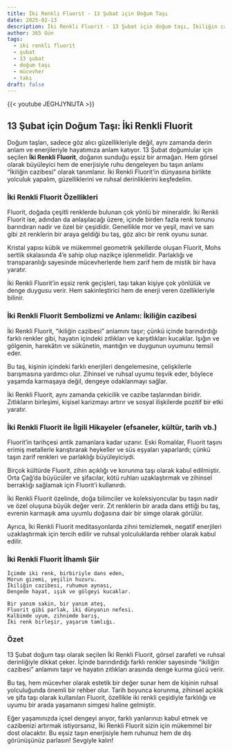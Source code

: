 ```yaml
---
title: İki Renkli Fluorit - 13 Şubat için Doğum Taşı
date: 2025-02-13
description: İki Renkli Fluorit - 13 Şubat için doğum taşı, İkiliğin cazibesi sembolü. Bu özel taşın derin anlamını öğrenin.
author: 365 Gün
tags:
  - i̇ki renkli fluorit
  - şubat
  - 13 şubat
  - doğum taşı
  - mücevher
  - takı
draft: false
---
```


{{< youtube JEGHJYNlJTA >}}


## 13 Şubat için Doğum Taşı: İki Renkli Fluorit

Doğum taşları, sadece göz alıcı güzellikleriyle değil, aynı zamanda derin anlam ve enerjileriyle hayatımıza anlam katıyor. 13 Şubat doğumlular için seçilen **İki Renkli Fluorit**, doğanın sunduğu eşsiz bir armağan. Hem görsel olarak büyüleyici hem de enerjisiyle ruhu dengeleyen bu taşın anlamı “İkiliğin cazibesi” olarak tanımlanır. İki Renkli Fluorit’in dünyasına birlikte yolculuk yapalım, güzelliklerini ve ruhsal derinliklerini keşfedelim.

### İki Renkli Fluorit Özellikleri

Fluorit, doğada çeşitli renklerde bulunan çok yönlü bir mineraldir. İki Renkli Fluorit ise, adından da anlaşılacağı üzere, içinde birden fazla renk tonunu barındıran nadir ve özel bir çeşididir. Genellikle mor ve yeşil, mavi ve sarı gibi zıt renklerin bir araya geldiği bu taş, göz alıcı bir renk oyunu sunar.

Kristal yapısı kübik ve mükemmel geometrik şekillerde oluşan Fluorit, Mohs sertlik skalasında 4’e sahip olup nazikçe işlenmelidir. Parlaklığı ve transparanlığı sayesinde mücevherlerde hem zarif hem de mistik bir hava yaratır.

İki Renkli Fluorit’in eşsiz renk geçişleri, taşı takan kişiye çok yönlülük ve denge duygusu verir. Hem sakinleştirici hem de enerji veren özellikleriyle bilinir.

### İki Renkli Fluorit Sembolizmi ve Anlamı: İkiliğin cazibesi

İki Renkli Fluorit, “ikiliğin cazibesi” anlamını taşır; çünkü içinde barındırdığı farklı renkler gibi, hayatın içindeki zıtlıkları ve karşıtlıkları kucaklar. Işığın ve gölgenin, harekâtın ve sükûnetin, mantığın ve duygunun uyumunu temsil eder.

Bu taş, kişinin içindeki farklı enerjileri dengelemesine, çelişkilerle barışmasına yardımcı olur. Zihinsel ve ruhsal uyumu teşvik eder, böylece yaşamda karmaşaya değil, dengeye odaklanmayı sağlar.

İki Renkli Fluorit, aynı zamanda çekicilik ve cazibe taşlarından biridir. Zıtlıkların birleşimi, kişisel karizmayı artırır ve sosyal ilişkilerde pozitif bir etki yaratır.

### İki Renkli Fluorit ile İlgili Hikayeler (efsaneler, kültür, tarih vb.)

Fluorit’in tarihçesi antik zamanlara kadar uzanır. Eski Romalılar, Fluorit taşını erimiş metallerle karıştırarak heykeller ve süs eşyaları yaparlardı; çünkü taşın zarif renkleri ve parlaklığı büyüleyiciydi.

Birçok kültürde Fluorit, zihin açıklığı ve korunma taşı olarak kabul edilmiştir. Orta Çağ’da büyücüler ve şifacılar, kötü ruhları uzaklaştırmak ve zihinsel berraklığı sağlamak için Fluorit’i kullanırdı.

İki Renkli Fluorit özelinde, doğa bilimciler ve koleksiyoncular bu taşın nadir ve özel oluşuna büyük değer verir. Zıt renklerin bir arada dans ettiği bu taş, evrenin karmaşık ama uyumlu doğasına dair bir simge olarak görülür.

Ayrıca, İki Renkli Fluorit meditasyonlarda zihni temizlemek, negatif enerjileri uzaklaştırmak için tercih edilir ve ruhsal yolculuklarda rehber olarak kabul edilir.

### İki Renkli Fluorit İlhamlı Şiir

```
İçimde iki renk, birbiriyle dans eden,
Morun gizemi, yeşilin huzuru.
İkiliğin cazibesi, ruhumun aynası,
Dengede hayat, ışık ve gölgeyi kucaklar.

Bir yanım sakin, bir yanım ateş,
Fluorit gibi parlak, iki dünyanın nefesi.
Kalbimde uyum, zihnimde barış,
İki renk birleşir, yaşarım tamlığı.
```

### Özet

13 Şubat doğum taşı olarak seçilen İki Renkli Fluorit, görsel zarafeti ve ruhsal derinliğiyle dikkat çeker. İçinde barındırdığı farklı renkler sayesinde “ikiliğin cazibesi” anlamını taşır ve hayatın zıtlıkları arasında denge kurma gücü verir.

Bu taş, hem mücevher olarak estetik bir değer sunar hem de kişinin ruhsal yolculuğunda önemli bir rehber olur. Tarih boyunca korunma, zihinsel açıklık ve şifa taşı olarak kullanılan Fluorit, özellikle iki renkli çeşidiyle farklılığı ve uyumu bir arada yaşamanın simgesi haline gelmiştir.

Eğer yaşamınızda içsel dengeyi arıyor, farklı yanlarınızı kabul etmek ve cazibenizi artırmak istiyorsanız, İki Renkli Fluorit sizin için mükemmel bir dost olacaktır. Bu eşsiz taşın enerjisiyle hem ruhunuz hem de dış görünüşünüz parlasın! Sevgiyle kalın!